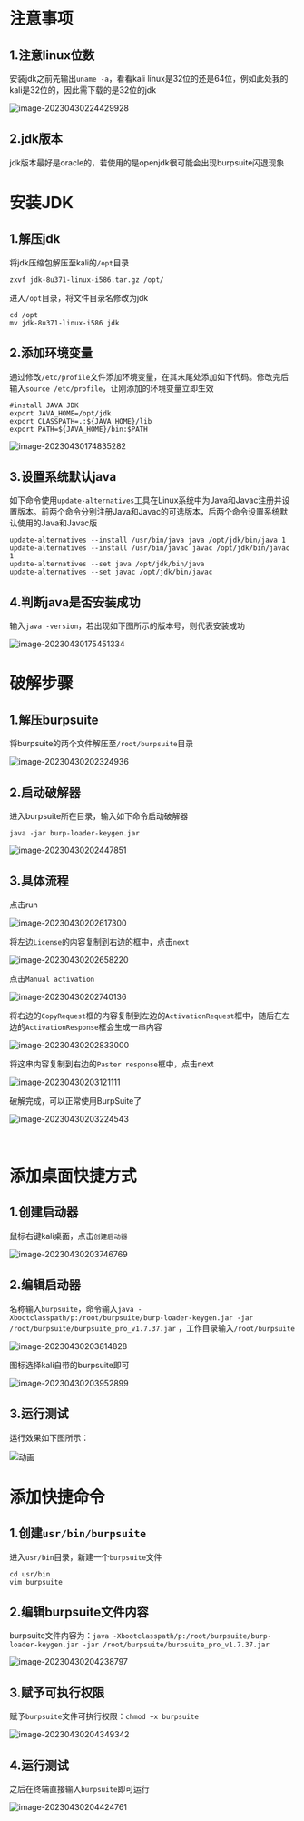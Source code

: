 # 注意事项

## 1.注意linux位数

安装jdk之前先输出`uname -a`，看看kali linux是32位的还是64位，例如此处我的kali是32位的，因此需下载的是32位的jdk

![image-20230430224429928](kali安装burpsuite/image-20230430224429928.png)



## 2.jdk版本

jdk版本最好是oracle的，若使用的是openjdk很可能会出现burpsuite闪退现象



# 安装JDK

## 1.解压jdk

将jdk压缩包解压至kali的`/opt`目录

```
zxvf jdk-8u371-linux-i586.tar.gz /opt/
```



进入`/opt`目录，将文件目录名修改为jdk

```
cd /opt
mv jdk-8u371-linux-i586 jdk
```



## 2.添加环境变量

通过修改`/etc/profile`文件添加环境变量，在其末尾处添加如下代码。修改完后输入`source /etc/profile`，让刚添加的环境变量立即生效

```
#install JAVA JDK
export JAVA_HOME=/opt/jdk
export CLASSPATH=.:${JAVA_HOME}/lib
export PATH=${JAVA_HOME}/bin:$PATH
```

![image-20230430174835282](kali安装burpsuite/image-20230430174835282.png)	



## 3.设置系统默认java

如下命令使用`update-alternatives`工具在Linux系统中为Java和Javac注册并设置版本。前两个命令分别注册Java和Javac的可选版本，后两个命令设置系统默认使用的Java和Javac版

```
update-alternatives --install /usr/bin/java java /opt/jdk/bin/java 1
update-alternatives --install /usr/bin/javac javac /opt/jdk/bin/javac 1
update-alternatives --set java /opt/jdk/bin/java
update-alternatives --set javac /opt/jdk/bin/javac
```



## 4.判断java是否安装成功

输入`java -version`，若出现如下图所示的版本号，则代表安装成功

![image-20230430175451334](kali安装burpsuite/image-20230430175451334.png)	



# 破解步骤

## 1.解压burpsuite

将burpsuite的两个文件解压至`/root/burpsuite`目录

![image-20230430202324936](kali安装burpsuite/image-20230430202324936.png)	



## 2.启动破解器

进入burpsuite所在目录，输入如下命令启动破解器

```
java -jar burp-loader-keygen.jar
```

![image-20230430202447851](kali安装burpsuite/image-20230430202447851.png)



## 3.具体流程

点击run

![image-20230430202617300](kali安装burpsuite/image-20230430202617300.png)	



将左边`License`的内容复制到右边的框中，点击`next`

![image-20230430202658220](kali安装burpsuite/image-20230430202658220.png)



点击`Manual activation`

![image-20230430202740136](kali安装burpsuite/image-20230430202740136.png)	



将右边的`CopyRequest`框的内容复制到左边的`ActivationRequest`框中，随后在左边的`ActivationResponse`框会生成一串内容

![image-20230430202833000](kali安装burpsuite/image-20230430202833000.png)



将这串内容复制到右边的`Paster response`框中，点击next

![image-20230430203121111](kali安装burpsuite/image-20230430203121111.png)



破解完成，可以正常使用BurpSuite了

![image-20230430203224543](kali安装burpsuite/image-20230430203224543.png)			

​		



# 添加桌面快捷方式

## 1.创建启动器

鼠标右键kali桌面，点击`创建启动器`

![image-20230430203746769](kali安装burpsuite/image-20230430203746769.png)	



## 2.编辑启动器

名称输入`burpsuite`，命令输入`java -Xbootclasspath/p:/root/burpsuite/burp-loader-keygen.jar -jar /root/burpsuite/burpsuite_pro_v1.7.37.jar`	，工作目录输入`/root/burpsuite`

![image-20230430203814828](kali安装burpsuite/image-20230430203814828.png)	



图标选择kali自带的burpsuite即可

![image-20230430203952899](kali安装burpsuite/image-20230430203952899.png)	



## 3.运行测试

运行效果如下图所示：

![动画](kali安装burpsuite/动画.gif)





# 添加快捷命令

## 1.创建`usr/bin/burpsuite`

进入`usr/bin`目录，新建一个`burpsuite`文件

```
cd usr/bin
vim burpsuite
```



## 2.编辑burpsuite文件内容

burpsuite文件内容为：`java -Xbootclasspath/p:/root/burpsuite/burp-loader-keygen.jar -jar /root/burpsuite/burpsuite_pro_v1.7.37.jar`

![image-20230430204238797](kali安装burpsuite/image-20230430204238797.png)



## 3.赋予可执行权限

赋予`burpsuite`文件可执行权限：`chmod +x burpsuite`

![image-20230430204349342](kali安装burpsuite/image-20230430204349342.png)	



## 4.运行测试

之后在终端直接输入`burpsuite`即可运行

![image-20230430204424761](kali安装burpsuite/image-20230430204424761.png)

​	

​	























​	